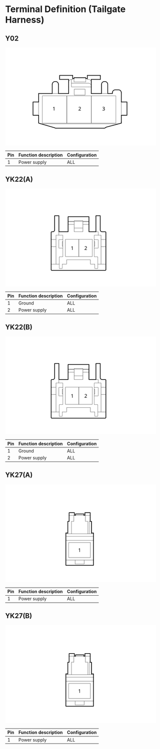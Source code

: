 # Terminal Definition (Tailgate Harness)

## Y02
![](../res/5/G079100.svg)

| Pin | Function description | Configuration |
| ----------- | ----------- | ----------- |
|1|Power supply|ALL|

## YK22(A)
![](../res/5/G079107.svg)

| Pin | Function description | Configuration |
| ----------- | ----------- | ----------- |
|1|Ground|ALL|
|2|Power supply|ALL|

## YK22(B)
![](../res/5/G079116.svg)

| Pin | Function description | Configuration |
| ----------- | ----------- | ----------- |
|1|Ground|ALL|
|2|Power supply|ALL|

## YK27(A)
![](../res/5/G079120.svg)

| Pin | Function description | Configuration |
| ----------- | ----------- | ----------- |
|1|Power supply|ALL|

## YK27(B)
![](../res/5/G079129.svg)

| Pin | Function description | Configuration |
| ----------- | ----------- | ----------- |
|1|Power supply|ALL|